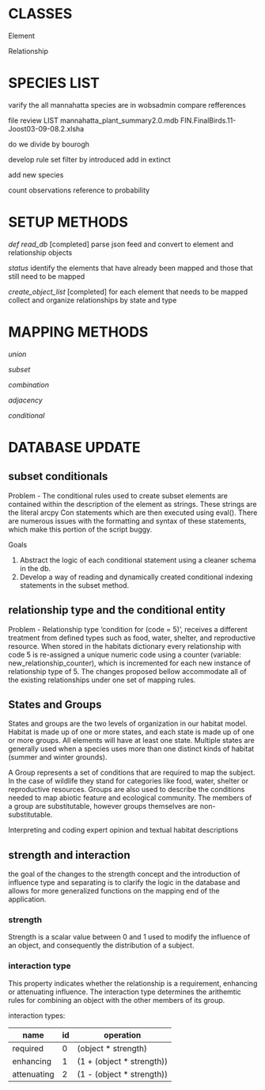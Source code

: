 # CLASSES

Element

Relationship

# SPECIES LIST

varify the all mannahatta species are in wobsadmin
compare refferences

file review LIST
mannahatta_plant_summary2.0.mdb
FIN.FinalBirds.11-Joost03-09-08.2.xlsha

do we divide by bourogh

develop rule set
filter by introduced
add in extinct

add new species

count observations
reference to probability

# SETUP METHODS

*def read_db* [completed]
parse json feed and convert to element and relationship objects

*status*
identify the elements that have already been mapped
and those that still need to be mapped

*create_object_list* [completed]
for each element that needs to be mapped
collect and organize relationships by state and type

# MAPPING METHODS

*union*

*subset*

*combination*

*adjacency*

*conditional*

# DATABASE UPDATE

## subset conditionals
Problem - The conditional rules used to create subset elements are contained within the description of the element as strings. These strings are the literal arcpy Con statements which are then executed using eval(). There are numerous issues with the formatting and syntax of these statements, which make this portion of the script buggy.

Goals

1) Abstract the logic of each conditional statement using a cleaner schema in the db.
2) Develop a way of reading and dynamically created conditional indexing statements
   in the subset method.

## relationship type and the conditional entity

Problem - Relationship type ‘condition for (code = 5)’, receives a different treatment from defined types such as food, water, shelter, and reproductive resource. When stored in the habitats dictionary every relationship with code 5 is re-assigned a unique numeric code using a counter (variable: new_relationship_counter), which is incremented for each new instance of  relationship type of 5. The changes proposed bellow accommodate all of the existing relationships under one set of mapping rules.

## States and Groups

States and groups are the two levels of organization in our habitat model. Habitat is made up of one or more states, and each state is made up of one or more groups. All elements will have at least one state. Multiple states are generally used when a species uses more than one distinct kinds of habitat (summer and winter grounds).

A Group represents a set of conditions that are required to map the subject. In the case of wildlife they stand for categories like food, water, shelter or reproductive resources. Groups are also used to describe the conditions needed to map abiotic feature and ecological community. The members of a group are substitutable, however groups themselves are non-substitutable.

Interpreting and coding expert opinion and textual habitat descriptions

## strength and interaction
the goal of the changes to the strength concept and the introduction of influence type and separating is to clarify the logic in the database and allows for more generalized functions on the mapping end of the application.

### strength
Strength is a scalar value between 0 and 1 used to modify the influence of an object, and consequently the distribution of a subject.

### interaction type
This property indicates whether the relationship is a requirement, enhancing or attenuating influence. The interaction type determines the arithemtic rules for combining an object with the other members of its group.

interaction types:

|name         |id  | operation                  |
|-------------|----|----------------------------|
|required     |0   |(object * strength)         |
|enhancing    |1   |(1 + (object * strength))   |
|attenuating  |2   |(1 - (object * strength))   |



